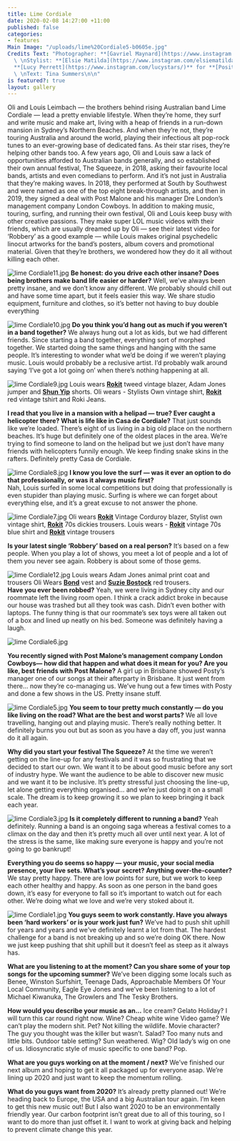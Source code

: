 ```yaml
---
title: Lime Cordiale
date: 2020-02-08 14:27:00 +11:00
published: false
categories:
- features
Main Image: "/uploads/lime%20Cordiale5-b0605e.jpg"
Credits Text: "Photographer: **[Gavriel Maynard](https://www.instagram.com/gavrielmaynard/)**
  \ \nStylist: **[Elsie Matilda](https://www.instagram.com/elsiematilda/)**  \nProduction:
  **[Lucy Perrett](https://www.instagram.com/lucystars/)** for **[Positive Feedback](https://www.instagram.com/positivefdbk/)**
  \ \nText: Tina Summers\n\n"
is featured?: true
layout: gallery
---
```


Oli and Louis Leimbach — the brothers behind rising Australian band Lime Cordiale — lead a pretty enviable lifestyle. When they’re home, they surf and write music and make art, living with a heap of friends in a run-down mansion in Sydney’s Northern Beaches. And when they’re not, they’re touring Australia and around the world, playing their infectious alt pop-rock tunes to an ever-growing base of dedicated fans. 
As their star rises, they’re helping other bands too. A few years ago, Oli and Louis saw a lack of opportunities afforded to Australian bands generally, and so established their own annual festival, The Squeeze, in 2018, asking their favourite local bands, artists and even comedians to perform. 
And it’s not just in Australia that they’re making waves. In 2018, they performed at South by Southwest and were named as one of the top eight break-through artists, and then in 2019, they signed a deal with Post Malone and his manager Dre London’s management company London Cowboys. 
In addition to making music, touring, surfing, and running their own festival, Oli and Louis keep busy with other creative passions. They make super LOL music videos with their friends, which are usually dreamed up by Oli — see their latest video for ‘Robbery’ as a good example — while Louis makes original psychedelic linocut artworks for the band’s posters, album covers and promotional material. Given that they’re brothers, we wondered how they do it all without killing each other. 

![lime Cordiale11.jpg](/uploads/lime%20Cordiale11.jpg)
**Be honest: do you drive each other insane? Does being brothers make band life easier or harder?**
Well, we’ve always been pretty insane, and we don’t know any different. We probably should chill out and have some time apart, but it feels easier this way. We share studio equipment, furniture and clothes, so it’s better not having to buy double everything

![lime Cordiale10.jpg](/uploads/lime%20Cordiale10.jpg)
**Do you think you’d hang out as much if you weren’t in a band together?** 
We always hung out a lot as kids, but we had different friends. Since starting a band together, everything sort of morphed together. We started doing the same things and hanging with the same people. It’s interesting to wonder what we’d be doing if we weren’t playing music. Louis would probably be a reclusive artist. I’d probably walk around saying ‘I’ve got a lot going on’ when there’s nothing happening at all.

![lime Cordiale9.jpg](/uploads/lime%20Cordiale9.jpg)
Louis wears  **[Rokit](https://www.instagram.com/rokitvintage/)** tweed vintage blazer, Adam Jones jumper and **[Shun Yip](https://www.instagram.com/shun_yip/)** shorts.
Oli wears -  Stylists Own vintage shirt, **[Rokit](https://www.instagram.com/rokitvintage/)** red vintage tshirt and Roki Jeans.  

**I read that you live in a mansion with a helipad — true? Ever caught a helicopter there? What is life like in Casa de Cordiale?** 
That just sounds like we’re loaded. There’s eight of us living in a big old place on the northern beaches. It’s huge but definitely one of the oldest places in the area. We’re trying to find someone to land on the helipad but we just don’t have many friends with helicopters funnily enough. We keep finding snake skins in the rafters. Definitely pretty Casa de Cordiale.

![lime Cordiale8.jpg](/uploads/lime%20Cordiale8.jpg)
**I know you love the surf — was it ever an option to do that professionally, or was it always music first?**  
Nah, Louis surfed in some local competitions but doing that professionally is even stupider than playing music. Surfing is where we can forget about everything else, and it’s a great excuse to not answer the phone.

![lime Cordiale7.jpg](/uploads/lime%20Cordiale7.jpg)
Oli wears **[Rokit](https://www.instagram.com/rokitvintage/)** Vintage Corduroy blazer, Stylist own vintage shirt, **[Rokit](https://www.instagram.com/rokitvintage/)** 70s dickies trousers.
Louis wears - **[Rokit](https://www.instagram.com/rokitvintage/)** vintage 70s blue shirt and **[Rokit](https://www.instagram.com/rokitvintage/)** vintage trousers 

**Is your latest single ‘Robbery’ based on a real person?** 
It’s based on a few people. When you play a lot of shows, you meet a lot of people and a lot of them you never see again. Robbery is about some of those gems.

![lime Cordiale12.jpg](/uploads/lime%20Cordiale12.jpg)
Louis wears Adam Jones animal print coat and trousers
Oli Wears **[Bond](https://www.instagram.com/bondsaus/)** vest and **[Suzie Bostock](https://www.instagram.com/suziebostock/)** red trousers.    
**Have you ever been robbed?**
Yeah, we were living in Sydney city and our roommate left the living room open. I think a crack addict broke in because our house was trashed but all they took was cash. Didn’t even bother with laptops. The funny thing is that our roommate’s sex toys were all taken out of a box and lined up neatly on his bed. Someone was definitely having a laugh.

![lime Cordiale6.jpg](/uploads/lime%20Cordiale6.jpg)

**You recently signed with Post Malone’s management company London Cowboys— how did that happen and what does it mean for you? Are you like, best friends with Post Malone?** 
A girl up in Brisbane showed Posty’s manager one of our songs at their afterparty in Brisbane. It just went from there… now they’re co-managing us. We’ve hung out a few times with Posty and done a few shows in the US. Pretty insane stuff.

![lime Cordiale5.jpg](/uploads/lime%20Cordiale5.jpg)
**You seem to tour pretty much constantly — do you like living on the road? What are the best and worst parts?** 
We all love travelling, hanging out and playing music. There’s really nothing better. It definitely burns you out but as soon as you have a day off, you just wanna do it all again. 


**Why did you start your festival The Squeeze?** 
At the time we weren’t getting on the line-up for any festivals and it was so frustrating that we decided to start our own. We want it to be about good music before any sort of industry hype. We want the audience to be able to discover new music and we want it to be inclusive. It’s pretty stressful just choosing the line-up, let alone getting everything organised… and we’re just doing it on a small scale. The dream is to keep growing it so we plan to keep bringing it back each year.

![lime Cordiale3.jpg](/uploads/lime%20Cordiale3.jpg)
**Is it completely different to running a band?** 
Yeah definitely. Running a band is an ongoing saga whereas a festival comes to a climax on the day and then it’s pretty much all over until next year. A lot of the stress is the same, like making sure everyone is happy and you’re not going to go bankrupt!
 
**Everything you do seems so happy — your music, your social media presence, your live sets. What’s your secret? Anything over-the-counter?** 
We stay pretty happy. There are low points for sure, but we work to keep each other healthy and happy. As soon as one person in the band goes down, it’s easy for everyone to fall so it’s important to watch out for each other. We’re doing what we love and we’re very stoked about it.

![lime Cordiale1.jpg](/uploads/lime%20Cordiale1.jpg)
**You guys seem to work constantly. Have you always been ‘hard workers’ or is your work just fun?** 
We’ve had to push shit uphill for years and years and we’ve definitely learnt a lot from that. The hardest challenge for a band is not breaking up and so we’re doing OK there. Now we just keep pushing that shit uphill but it doesn’t feel as steep as it always has.
 
**What are you listening to at the moment? Can you share some of your top songs for the upcoming summer?** 
We’ve been digging some locals such as Benee, Winston Surfshirt, Teenage Dads, Approachable Members Of Your Local Community, Eagle Eye Jones and we’ve been listening to a lot of Michael Kiwanuka, The Growlers and The Tesky Brothers. 
 
**How would you describe your music as an...**
Ice cream? Gelato
Holiday? I will turn this car round right now.
Wine? Cheap white wine
Video game? We can’t play the modern shit.
Pet? Not killing the wildlife.
Movie character? The guy you thought was the killer but wasn’t.
Salad? Too many nuts and little bits.
Outdoor table setting? Sun weathered.
Wig? Old lady’s wig on one of us.
Idiosyncratic style of music specific to one band? Pop.
 
**What are you guys working on at the moment / next?** 
We’ve finished our next album and hoping to get it all packaged up for everyone asap. We’re lining up 2020 and just want to keep the momentum rolling.
 
**What do you guys want from 2020?** 
It’s already pretty planned out! We’re heading back to Europe, the USA and a big Australian tour again. I’m keen to get this new music out! But I also want 2020 to be an environmentally friendly year. Our carbon footprint isn’t great due to all of this touring, so I want to do more than just offset it. I want to work at giving back and helping to prevent climate change this year.
